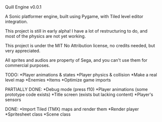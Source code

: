 Quill Engine v0.0.1

A Sonic platformer engine, built using Pygame, with Tiled level editor integration.

This project is still in early alpha! I have a lot of restructuring to do, and most of the physics are not yet working.

This project is under the MIT No Attribution license, no credits needed, but very appreciated.

All sprites and audios are property of Sega, and you can't use them for commercial purposes.

TODO:
*Player animations & states
*Player physics & collision
*Make a real level map
*Enemies
*Items
*Optimize game imports

PARTIALLY DONE:
*Debug mode (press f10)
*Player animations (some prototype code exists)
*Title screen (exists but lacking content)
*Player's sensors

DONE:
*Import Tiled (TMX) maps and render them
*Render player
*Spritesheet class
*Scene class